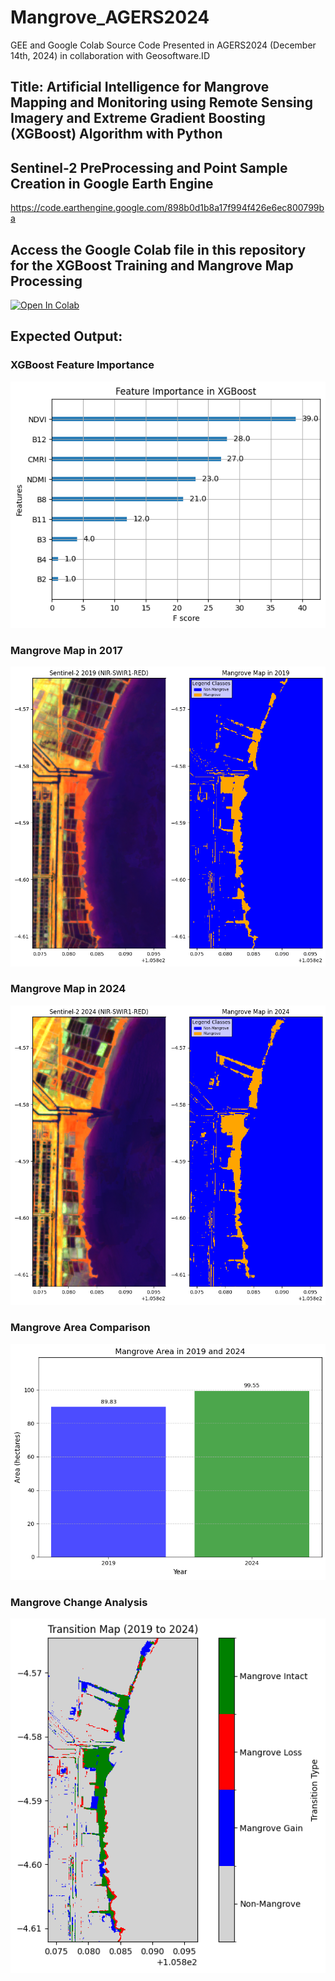 # Mangrove_AGERS2024
GEE and Google Colab Source Code Presented in AGERS2024 (December 14th, 2024) in collaboration with Geosoftware.ID

## Title: Artificial Intelligence for Mangrove Mapping and Monitoring using Remote Sensing Imagery and Extreme Gradient Boosting (XGBoost) Algorithm with Python

## Sentinel-2 PreProcessing and Point Sample Creation in Google Earth Engine
https://code.earthengine.google.com/898b0d1b8a17f994f426e6ec800799ba

## Access the Google Colab file in this repository for the XGBoost Training and Mangrove Map Processing
[![Open In Colab](https://colab.research.google.com/assets/colab-badge.svg)](https://github.com/ilhamjamaluddin/Mangrove_AGERS2024/blob/5c9f595c5139b15333380d07f251f015b1db2701/AGERS2024_XGBoost.ipynb)

## Expected Output:
### XGBoost Feature Importance
![image alt](https://github.com/ilhamjamaluddin/Mangrove_AGERS2024/blob/c2b986966c04390c70f50db20cd20e80f4303f92/image/Feature_Importance.png)
### Mangrove Map in 2017
![image alt](https://github.com/ilhamjamaluddin/Mangrove_AGERS2024/blob/c2b986966c04390c70f50db20cd20e80f4303f92/image/Mangrove_Map_2019.png)
### Mangrove Map in 2024
![image alt](https://github.com/ilhamjamaluddin/Mangrove_AGERS2024/blob/c2b986966c04390c70f50db20cd20e80f4303f92/image/Mangrove_Map_2024.png)
### Mangrove Area Comparison
![image alt](https://github.com/ilhamjamaluddin/Mangrove_AGERS2024/blob/c2b986966c04390c70f50db20cd20e80f4303f92/image/Area_Comparison.png)
### Mangrove Change Analysis
![image alt](https://github.com/ilhamjamaluddin/Mangrove_AGERS2024/blob/c2b986966c04390c70f50db20cd20e80f4303f92/image/Transition_Mangrove_Map.png)


